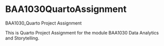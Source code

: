 # BAA1030QuartoAssignment
BAA1030_Quarto Project Assignment

This is Quarto Project Assignment for the module BAA1030 Data Analytics and Storytelling. 
